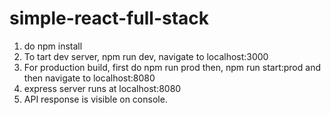 # simple-react-full-stack
1. do npm install
2. To tart dev server, npm run dev, navigate to localhost:3000
3. For production build, first do npm run prod then, npm run start:prod and then navigate to localhost:8080
4. express server runs at localhost:8080
5. API response is visible on console.
